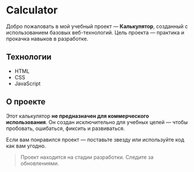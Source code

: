 # Calculator

Добро пожаловать в мой учебный проект — **Калькулятор**, созданный с использованием базовых веб-технологий.
Цель проекта — практика и прокачка навыков в разработке.

## Технологии

- HTML
- CSS
- JavaScript

## О проекте 

Этот калькулятор **не предназначен для коммерческого использования**.
Он создан исключительно для учебных целей — чтобы пробовать, ошибаться, фиксить и развиваться.

Если вам понравился проект — поставьте звезду или используйте код как вам угодно.

> Проект находится на стадии разработки. Следите за обновлениями. 
